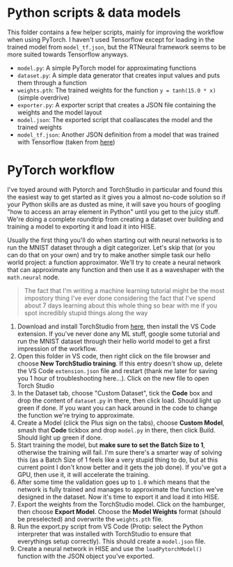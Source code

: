 # Python scripts & data models

This folder contains a few helper scripts, mainly for improving the workflow when using PyTorch. I haven't used Tensorflow except for loading in the trained model from `model_tf.json`, but the RTNeural framework seems to be more suited towards Tensorflow anyways.

- `model.py`: A simple PyTorch model for approximating functions
- `dataset.py`: A simple data generator that creates input values and puts them through a function
- `weights.pth`: The trained weights for the function `y = tanh(15.0 * x)` (simple overdrive)
- `exporter.py`: A exporter script that creates a JSON file containing the weights and the model layout
- `model.json`: The exported script that coallascates the model and the trained weights
- `model_tf.json`: Another JSON definition from a model that was trained with Tensorflow (taken from [here](https://github.com/jatinchowdhury18/RTNeural-example/blob/main/neural_net_weights.json))

# PyTorch workflow

I've toyed around with Pytorch and TorchStudio in particular and found this the easiest way to get started as it gives you a almost no-code solution so if your Python skills are as dusted as mine, it will save you hours of googling "how to access an array element in Python" until you get to the juicy stuff. We're doing a complete roundtrip from creating a dataset over building and training a model to exporting it and load it into HISE. 

Usually the first thing you'll do when starting out with neural networks is to run the MNIST dataset through a digit categorizer. Let's skip that (or you can do that on your own) and try to make another simple task our hello world project: a function approximator. We'll try to create a neural network that can approximate any function and then use it as a waveshaper with the `math.neural` node.

> The fact that I'm writing a machine learning tutorial might be the most impostory thing I've ever done considering the fact that I've spend about 7 days learning about this whole thing so bear with me if you spot incredibly stupid things along the way

1. Download and install TorchStudio from [here](https://www.torchstudio.ai/), then install the VS Code extension. If you've never done any ML stuff, google some tutorial and run the MNIST dataset through their hello world model to get a first impression of the workflow.
2. Open this folder in VS code, then right click on the file browser and choose **New TorchStudio training**. If this entry doesn't show up, delete the VS Code `extension.json` file and restart (thank me later for saving you 1 hour of troubleshooting here...). Click on the new file to open Torch Studio
3. In the Dataset tab, choose "Custom Dataset", tick the **Code** box and drop the content of `dataset.py` in there, then click load. Should light up green if done. If you want you can hack around in the code to change the function we're trying to approximate.
4. Create a Model (click the Plus sign on the tabs), choose **Custom Model**, smash that **Code** tickbox and drop `model.py` in there, then click Build. Should light up green if done.
5. Start training the model, but **make sure to set the Batch Size to 1**, otherwise the training will fail. I'm sure there's a smarter way of solving this (as a Batch Size of 1 feels like a very stupid thing to do, but at this current point I don't know better and it gets the job done). If you've got a GPU, then use it, it will accelerate the training.
6. After some time the validation goes up to `1.0` which means that the network is fully trained and manages to approximate the function we've designed in the dataset. Now it's time to export it and load it into HISE.
7. Export the weights from the TorchStudio model. Click on the hamburger, then choose **Export Model**. Choose the **Model Weights** format (should be preselected) and overwrite the `weights.pth` file.
8. Run the export.py script from VS Code (Protip: select the Python interpreter that was installed with TorchStudio to ensure that everythings setup correctly). This should create a `model.json` file.
9. Create a neural network in HISE and use the `loadPytorchModel()` function with the JSON object you've exported.